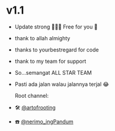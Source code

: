 # v1.1

- Update strong 💪🔥🔥  Free for you 🤭
- thank to allah almighty
- thanks to yourbestregard for code
- thank to my team for support
- So...semangat ALL STAR TEAM
- Pasti ada jalan walau jalannya terjal 😂

     Root channel:
- 🛠️ [@artofrooting](https://t.me/artofrooting)
- ☎️ [@nerimo_ingPandum](https://t.me/nerimo_ingPandum)
